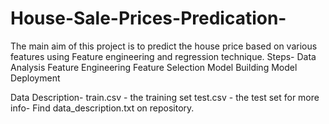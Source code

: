 # House-Sale-Prices-Predication-
The main aim of this project is to predict the house price based on various features using Feature engineering and regression technique.
Steps-
Data Analysis
Feature Engineering
Feature Selection
Model Building
Model Deployment


Data Description-
train.csv - the training set
test.csv - the test set
for more info- Find data_description.txt on repository.
